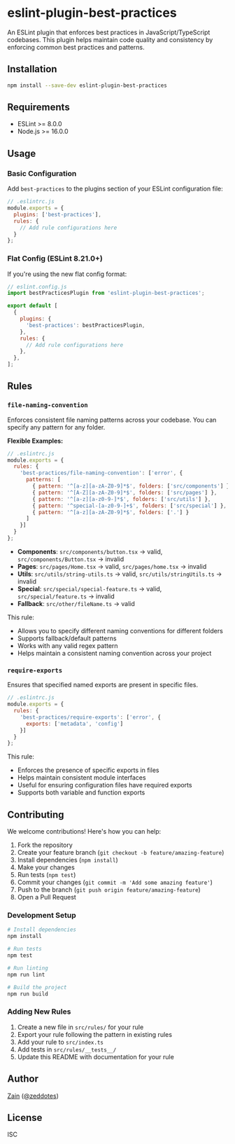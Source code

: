 # eslint-plugin-best-practices

An ESLint plugin that enforces best practices in JavaScript/TypeScript codebases. This plugin helps maintain code quality and consistency by enforcing common best practices and patterns.

## Installation

```bash
npm install --save-dev eslint-plugin-best-practices
```

## Requirements

- ESLint >= 8.0.0
- Node.js >= 16.0.0

## Usage

### Basic Configuration

Add `best-practices` to the plugins section of your ESLint configuration file:

```javascript
// .eslintrc.js
module.exports = {
  plugins: ['best-practices'],
  rules: {
    // Add rule configurations here
  }
};
```

### Flat Config (ESLint 8.21.0+)

If you're using the new flat config format:

```javascript
// eslint.config.js
import bestPracticesPlugin from 'eslint-plugin-best-practices';

export default [
  {
    plugins: {
      'best-practices': bestPracticesPlugin,
    },
    rules: {
      // Add rule configurations here
    },
  },
];
```

## Rules

### `file-naming-convention`

Enforces consistent file naming patterns across your codebase. You can specify any pattern for any folder.

**Flexible Examples:**

```javascript
// .eslintrc.js
module.exports = {
  rules: {
    'best-practices/file-naming-convention': ['error', {
      patterns: [
        { pattern: '^[a-z][a-zA-Z0-9]*$', folders: ['src/components'] }, // camelCase
        { pattern: '^[A-Z][a-zA-Z0-9]*$', folders: ['src/pages'] },      // PascalCase
        { pattern: '^[a-z][a-z0-9-]*$', folders: ['src/utils'] },        // kebab-case
        { pattern: '^special-[a-z0-9-]+$', folders: ['src/special'] },   // special prefix
        { pattern: '^[a-z][a-zA-Z0-9]*$', folders: ['.'] }              // fallback
      ]
    }]
  }
};
```

- **Components**: `src/components/button.tsx` → valid, `src/components/Button.tsx` → invalid
- **Pages**: `src/pages/Home.tsx` → valid, `src/pages/home.tsx` → invalid
- **Utils**: `src/utils/string-utils.ts` → valid, `src/utils/stringUtils.ts` → invalid
- **Special**: `src/special/special-feature.ts` → valid, `src/special/feature.ts` → invalid
- **Fallback**: `src/other/fileName.ts` → valid

This rule:
- Allows you to specify different naming conventions for different folders
- Supports fallback/default patterns
- Works with any valid regex pattern
- Helps maintain a consistent naming convention across your project

### `require-exports`

Ensures that specified named exports are present in specific files.

```javascript
// .eslintrc.js
module.exports = {
  rules: {
    'best-practices/require-exports': ['error', {
      exports: ['metadata', 'config']
    }]
  }
};
```

This rule:
- Enforces the presence of specific exports in files
- Helps maintain consistent module interfaces
- Useful for ensuring configuration files have required exports
- Supports both variable and function exports

## Contributing

We welcome contributions! Here's how you can help:

1. Fork the repository
2. Create your feature branch (`git checkout -b feature/amazing-feature`)
3. Install dependencies (`npm install`)
4. Make your changes
5. Run tests (`npm test`)
6. Commit your changes (`git commit -m 'Add some amazing feature'`)
7. Push to the branch (`git push origin feature/amazing-feature`)
8. Open a Pull Request

### Development Setup

```bash
# Install dependencies
npm install

# Run tests
npm test

# Run linting
npm run lint

# Build the project
npm run build
```

### Adding New Rules

1. Create a new file in `src/rules/` for your rule
2. Export your rule following the pattern in existing rules
3. Add your rule to `src/index.ts`
4. Add tests in `src/rules/__tests__/`
5. Update this README with documentation for your rule

## Author

[Zain](https://github.com/zeddotes) ([@zeddotes](https://github.com/zeddotes))

## License

ISC 